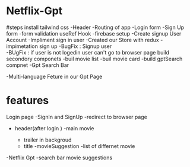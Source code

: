 # Netflix-Gpt

#steps
install tailwind css
-Header
-Routing of app
-Login form
-Sign Up form
-form validation
useRef Hook
-firebase setup
-Create signup User Account
-Impliment sign in user
-Created our Store with redux
-impimetation sign up
-BugFix : Signup user  
-BUgFix : if user is not logedin user can't go to browser page
build secondory componets
-buil movie list
-buil movie card
-build gptSearch compnet
-Gpt Search Bar

-Multi-language  Feture in our Gpt Page





# features

Login page
-SignIn and SignUp
-redirect to browser page

- header(after login )
  -main movie

  - trailer in backgroud
  - title
    -movieSuggestion
    -list of differnet movie

-Netflix Gpt
-search bar
movie suggestions
